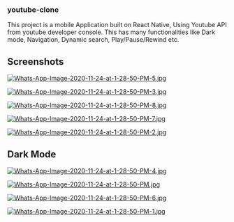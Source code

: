 ### youtube-clone
This project is a mobile Application built on React Native, Using Youtube API from youtube developer console. This has many functionalities like Dark mode, Navigation, Dynamic search, Play/Pause/Rewind etc.

## Screenshots

[![Whats-App-Image-2020-11-24-at-1-28-50-PM-5.jpg](https://i.postimg.cc/dQ2YyHR5/Whats-App-Image-2020-11-24-at-1-28-50-PM-5.jpg)](https://postimg.cc/K48wX5HT)


[![Whats-App-Image-2020-11-24-at-1-28-50-PM-3.jpg](https://i.postimg.cc/G3ypSxFD/Whats-App-Image-2020-11-24-at-1-28-50-PM-3.jpg)](https://postimg.cc/5jf1Xvk9)



[![Whats-App-Image-2020-11-24-at-1-28-50-PM-8.jpg](https://i.postimg.cc/bYT5PK9f/Whats-App-Image-2020-11-24-at-1-28-50-PM-8.jpg)](https://postimg.cc/V5JgBZhK)



[![Whats-App-Image-2020-11-24-at-1-28-50-PM-7.jpg](https://i.postimg.cc/cCs5YmZz/Whats-App-Image-2020-11-24-at-1-28-50-PM-7.jpg)](https://postimg.cc/zbcjYTyw)



[![Whats-App-Image-2020-11-24-at-1-28-50-PM-2.jpg](https://i.postimg.cc/h4kXS5DM/Whats-App-Image-2020-11-24-at-1-28-50-PM-2.jpg)](https://postimg.cc/RqTSdGnn)

## Dark Mode

[![Whats-App-Image-2020-11-24-at-1-28-50-PM-4.jpg](https://i.postimg.cc/yxms6njr/Whats-App-Image-2020-11-24-at-1-28-50-PM-4.jpg)](https://postimg.cc/V0k3Dq3j)


[![Whats-App-Image-2020-11-24-at-1-28-50-PM.jpg](https://i.postimg.cc/CKmPj8Pr/Whats-App-Image-2020-11-24-at-1-28-50-PM.jpg)](https://postimg.cc/7CJn45yS)


[![Whats-App-Image-2020-11-24-at-1-28-50-PM-6.jpg](https://i.postimg.cc/9FLsdvDY/Whats-App-Image-2020-11-24-at-1-28-50-PM-6.jpg)](https://postimg.cc/ykSfBpXD)


[![Whats-App-Image-2020-11-24-at-1-28-50-PM-1.jpg](https://i.postimg.cc/3N43MY07/Whats-App-Image-2020-11-24-at-1-28-50-PM-1.jpg)](https://postimg.cc/m1svCxS6)

